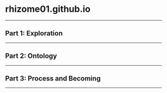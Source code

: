 # rhizome01.github.io

---------------


## Part 1: Exploration

---------------

## Part 2: Ontology
---------------

## Part 3: Process and Becoming

---------------